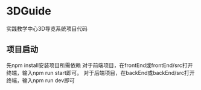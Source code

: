 # 3DGuide
实践教学中心3D导览系统项目代码

## 项目启动
先npm install安装项目所需依赖
对于前端项目，在frontEnd或frontEnd/src打开终端，输入npm run start即可。
对于后端项目，在backEnd或backEnd/src打开终端，输入npm run dev即可